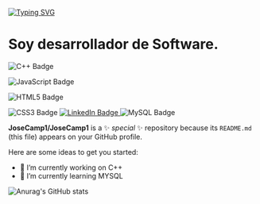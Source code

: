 [![Typing SVG](https://readme-typing-svg.demolab.com?font=Fira+Code&duration=2500&pause=500&color=F7E3E7&multiline=true&width=435&height=100&lines=Bienvenido+!!!;Mi+nombre+es%3A+;Jos%C3%A9+Campos+Chaves)](https://git.io/typing-svg)

# Soy desarrollador de Software.

![C++ Badge](https://img.shields.io/badge/C%2B%2B-00599C?logo=cplusplus&logoColor=fff&style=flat)

![JavaScript Badge](https://img.shields.io/badge/JavaScript-F7DF1E?logo=javascript&logoColor=000&style=flat)

![HTML5 Badge](https://img.shields.io/badge/HTML5-E34F26?logo=html5&logoColor=fff&style=flat)

![CSS3 Badge](https://img.shields.io/badge/CSS3-1572B6?logo=css3&logoColor=fff&style=flat)
<a href="https://www.linkedin.com/in/josé-joaquín-campos-chávez-620024201/">
![LinkedIn Badge](https://img.shields.io/badge/LinkedIn-0A66C2?logo=linkedin&logoColor=fff&style=flat)
</a>
![MySQL Badge](https://img.shields.io/badge/MySQL-4479A1?logo=mysql&logoColor=fff&style=flat)


**JoseCamp1/JoseCamp1** is a ✨ _special_ ✨ repository because its `README.md` (this file) appears on your GitHub profile.

Here are some ideas to get you started:






- 🔭 I’m currently working on C++
- 🌱 I’m currently learning MYSQL

![Anurag's GitHub stats](https://github-readme-stats.vercel.app/api?username=JoseCamp1&show_icons=true&theme=dark)
